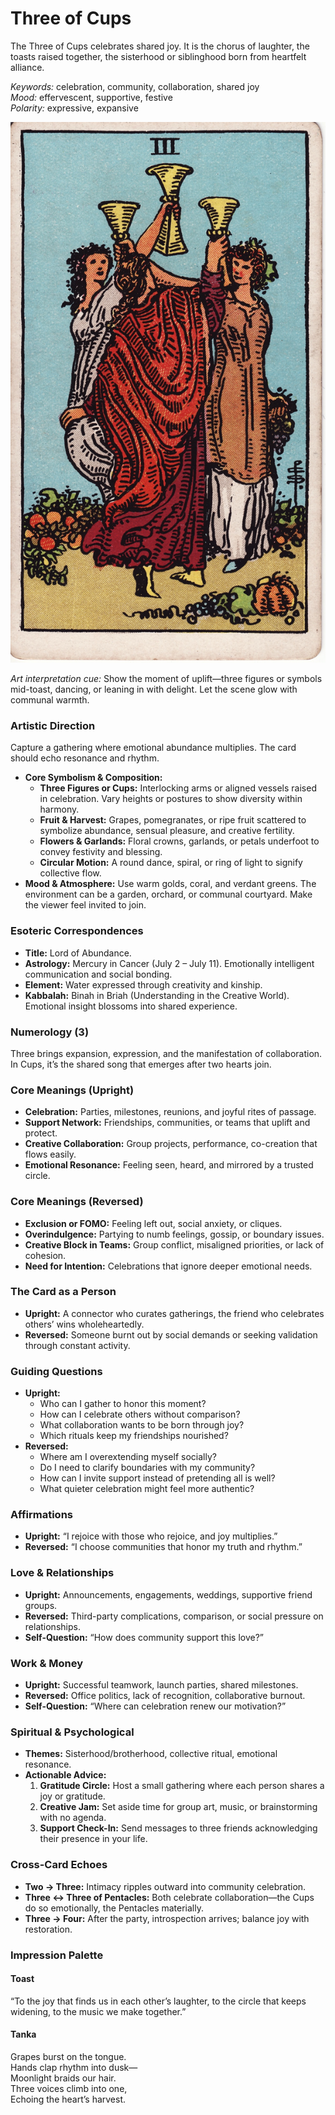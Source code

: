 # Three of Cups

The Three of Cups celebrates shared joy. It is the chorus of laughter, the toasts raised together, the sisterhood or siblinghood born from heartfelt alliance.

*Keywords:* celebration, community, collaboration, shared joy  
*Mood:* effervescent, supportive, festive  
*Polarity:* expressive, expansive

![Three of Cups](cups_03.jpg)

*Art interpretation cue:* Show the moment of uplift—three figures or symbols mid-toast, dancing, or leaning in with delight. Let the scene glow with communal warmth.

### Artistic Direction

Capture a gathering where emotional abundance multiplies. The card should echo resonance and rhythm.

*   **Core Symbolism & Composition:**
    *   **Three Figures or Cups:** Interlocking arms or aligned vessels raised in celebration. Vary heights or postures to show diversity within harmony.
    *   **Fruit & Harvest:** Grapes, pomegranates, or ripe fruit scattered to symbolize abundance, sensual pleasure, and creative fertility.
    *   **Flowers & Garlands:** Floral crowns, garlands, or petals underfoot to convey festivity and blessing.
    *   **Circular Motion:** A round dance, spiral, or ring of light to signify collective flow.
*   **Mood & Atmosphere:**
    Use warm golds, coral, and verdant greens. The environment can be a garden, orchard, or communal courtyard. Make the viewer feel invited to join.

### Esoteric Correspondences

*   **Title:** Lord of Abundance.
*   **Astrology:** Mercury in Cancer (July 2 – July 11). Emotionally intelligent communication and social bonding.
*   **Element:** Water expressed through creativity and kinship.
*   **Kabbalah:** Binah in Briah (Understanding in the Creative World). Emotional insight blossoms into shared experience.

### Numerology (3)

Three brings expansion, expression, and the manifestation of collaboration. In Cups, it’s the shared song that emerges after two hearts join.

### Core Meanings (Upright)

*   **Celebration:** Parties, milestones, reunions, and joyful rites of passage.
*   **Support Network:** Friendships, communities, or teams that uplift and protect.
*   **Creative Collaboration:** Group projects, performance, co-creation that flows easily.
*   **Emotional Resonance:** Feeling seen, heard, and mirrored by a trusted circle.

### Core Meanings (Reversed)

*   **Exclusion or FOMO:** Feeling left out, social anxiety, or cliques.
*   **Overindulgence:** Partying to numb feelings, gossip, or boundary issues.
*   **Creative Block in Teams:** Group conflict, misaligned priorities, or lack of cohesion.
*   **Need for Intention:** Celebrations that ignore deeper emotional needs.

### The Card as a Person

*   **Upright:** A connector who curates gatherings, the friend who celebrates others’ wins wholeheartedly.
*   **Reversed:** Someone burnt out by social demands or seeking validation through constant activity.

### Guiding Questions

*   **Upright:**
    *   Who can I gather to honor this moment?
    *   How can I celebrate others without comparison?
    *   What collaboration wants to be born through joy?
    *   Which rituals keep my friendships nourished?
*   **Reversed:**
    *   Where am I overextending myself socially?
    *   Do I need to clarify boundaries with my community?
    *   How can I invite support instead of pretending all is well?
    *   What quieter celebration might feel more authentic?

### Affirmations

*   **Upright:** “I rejoice with those who rejoice, and joy multiplies.”
*   **Reversed:** “I choose communities that honor my truth and rhythm.”

### Love & Relationships

*   **Upright:** Announcements, engagements, weddings, supportive friend groups.
*   **Reversed:** Third-party complications, comparison, or social pressure on relationships.
*   **Self-Question:** “How does community support this love?”

### Work & Money

*   **Upright:** Successful teamwork, launch parties, shared milestones.
*   **Reversed:** Office politics, lack of recognition, collaborative burnout.
*   **Self-Question:** “Where can celebration renew our motivation?”

### Spiritual & Psychological

*   **Themes:** Sisterhood/brotherhood, collective ritual, emotional resonance.
*   **Actionable Advice:**
    1.  **Gratitude Circle:** Host a small gathering where each person shares a joy or gratitude.
    2.  **Creative Jam:** Set aside time for group art, music, or brainstorming with no agenda.
    3.  **Support Check-In:** Send messages to three friends acknowledging their presence in your life.

### Cross-Card Echoes

*   **Two → Three:** Intimacy ripples outward into community celebration.
*   **Three ↔ Three of Pentacles:** Both celebrate collaboration—the Cups do so emotionally, the Pentacles materially.
*   **Three → Four:** After the party, introspection arrives; balance joy with restoration.

### Impression Palette

#### Toast

“To the joy that finds us in each other’s laughter, to the circle that keeps widening, to the music we make together.”

#### Tanka

Grapes burst on the tongue.  
Hands clap rhythm into dusk—  
Moonlight braids our hair.  
Three voices climb into one,  
Echoing the heart’s harvest.
